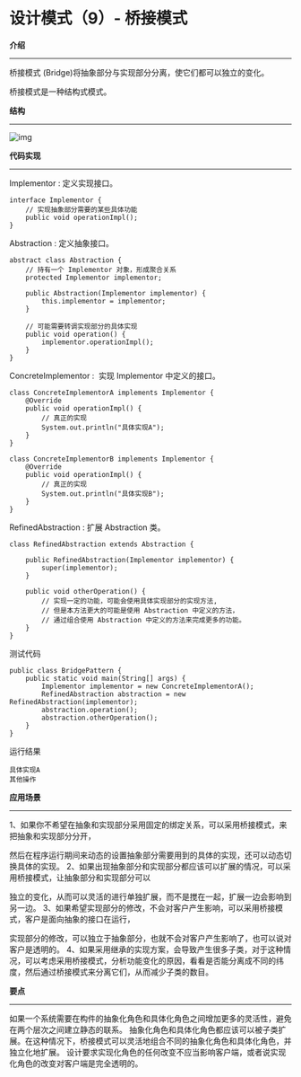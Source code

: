 # 设计模式（9）- 桥接模式

**介绍**

****

桥接模式 (Bridge)将抽象部分与实现部分分离，使它们都可以独立的变化。

桥接模式是一种结构式模式。

**结构**

****

![img](https://mmbiz.qpic.cn/mmbiz_png/eQPyBffYbueib6Yic7jmjdmeuJtS7NzhPeh9PAF2OmNSe0QKxWW4fLOmInYRdZH8sfYzczI1EBRbQ0tDVlOPKxFw/640?wx_fmt=png&tp=webp&wxfrom=5&wx_lazy=1&wx_co=1)

**代码实现**

****

Implementor : 定义实现接口。

```
interface Implementor {
    // 实现抽象部分需要的某些具体功能
    public void operationImpl();
}
```

Abstraction : 定义抽象接口。

```
abstract class Abstraction {
    // 持有一个 Implementor 对象，形成聚合关系
    protected Implementor implementor;
    
    public Abstraction(Implementor implementor) {
        this.implementor = implementor;
    }
    
    // 可能需要转调实现部分的具体实现
    public void operation() {
        implementor.operationImpl();
    }
}
```

ConcreteImplementor :  实现 Implementor 中定义的接口。

```
class ConcreteImplementorA implements Implementor {
    @Override
    public void operationImpl() {
        // 真正的实现
        System.out.println("具体实现A");
    }    
}

class ConcreteImplementorB implements Implementor {
    @Override
    public void operationImpl() {
        // 真正的实现
        System.out.println("具体实现B");
    }    
}
```

RefinedAbstraction : 扩展 Abstraction 类。

```
class RefinedAbstraction extends Abstraction {

    public RefinedAbstraction(Implementor implementor) {
        super(implementor);
    }
    
    public void otherOperation() {
        // 实现一定的功能，可能会使用具体实现部分的实现方法,
        // 但是本方法更大的可能是使用 Abstraction 中定义的方法，
        // 通过组合使用 Abstraction 中定义的方法来完成更多的功能。
    }
}
```

测试代码

```
public class BridgePattern {
    public static void main(String[] args) {
        Implementor implementor = new ConcreteImplementorA();
        RefinedAbstraction abstraction = new RefinedAbstraction(implementor);
        abstraction.operation();
        abstraction.otherOperation();
    }
}
```

运行结果

```
具体实现A
其他操作
```

**应用场景**

****

1、如果你不希望在抽象和实现部分采用固定的绑定关系，可以采用桥接模式，来把抽象和实现部分分开，

然后在程序运行期间来动态的设置抽象部分需要用到的具体的实现，还可以动态切换具体的实现。
2、如果出现抽象部分和实现部分都应该可以扩展的情况，可以采用桥接模式，让抽象部分和实现部分可以

独立的变化，从而可以灵活的进行单独扩展，而不是搅在一起，扩展一边会影响到另一边。
3、如果希望实现部分的修改，不会对客户产生影响，可以采用桥接模式，客户是面向抽象的接口在运行，

实现部分的修改，可以独立于抽象部分，也就不会对客户产生影响了，也可以说对客户是透明的。
4、如果采用继承的实现方案，会导致产生很多子类，对于这种情况，可以考虑采用桥接模式，分析功能变化的原因，看看是否能分离成不同的纬度，然后通过桥接模式来分离它们，从而减少子类的数目。

**要点**

****

如果一个系统需要在构件的抽象化角色和具体化角色之间增加更多的灵活性，避免在两个层次之间建立静态的联系。
抽象化角色和具体化角色都应该可以被子类扩展。在这种情况下，桥接模式可以灵活地组合不同的抽象化角色和具体化角色，并独立化地扩展。
设计要求实现化角色的任何改变不应当影响客户端，或者说实现化角色的改变对客户端是完全透明的。











